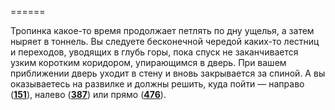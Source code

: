 ======

Тропинка какое-то время продолжает петлять по дну ущелья, а затем ныряет в тоннель. Вы следуете бесконечной чередой каких-то лестниц и переходов, уводящих в глубь горы, пока спуск не заканчивается узким коротким коридором, упирающимся в дверь. При вашем приближении дверь уходит в стену и вновь закрывается за спиной. А вы оказываетесь на развилке и должны решить, куда пойти — направо ([**151**](#n_151)), налево ([**387**](#n_387)) или прямо ([**476**](#n_476)).

